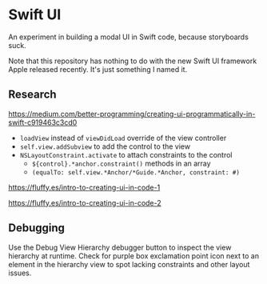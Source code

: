 # Swift UI

An experiment in building a modal UI in Swift code, because storyboards suck.

Note that this repository has nothing to do with the new
Swift UI framework Apple released recently.
It's just something I named it.

## Research

https://medium.com/better-programming/creating-ui-programmatically-in-swift-c919463c3cd0

- `loadView` instead of `viewDidLoad` override of the view controller
- `self.view.addSubview` to add the control to the view
- `NSLayoutConstraint.activate` to attach constraints to the control
  - `${control}.*anchor.constraint()` methods in an array
  - `(equalTo: self.view.*Anchor/*Guide.*Anchor, constraint: #)`

https://fluffy.es/intro-to-creating-ui-in-code-1

https://fluffy.es/intro-to-creating-ui-in-code-2

## Debugging

Use the Debug View Hierarchy debugger button to inspect the view
hierarchy at runtime.
Check for purple box exclamation point icon next to an element in
the hierarchy view to spot lacking constraints and other layout
issues.
